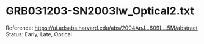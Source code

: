 # GRB031203-SN2003lw_Optical2.txt

Reference: https://ui.adsabs.harvard.edu/abs/2004ApJ...609L...5M/abstract
Status: Early, Late, Optical
